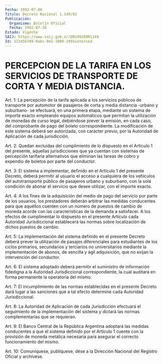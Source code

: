 ```yaml
---
Fecha: 1992-07-08
Título: Decreto Nacional 1.149/92
Publicación:
  Organismo: Boletín Oficial
  Fecha: 1992-07-30
Estado: Vigente
SAIJ: https://www.saij.gob.ar/DN19920001149
Id: 123456789-0abc-941-1000-2991soterced
---
```

# PERCEPCION DE LA TARIFA EN LOS SERVICIOS DE TRANSPORTE DE CORTA Y MEDIA DISTANCIA.

<a id="1"></a>
Art.  1:  La  percepción de la tarifa aplicada a los servicios públicos de transporte  por automotor de pasajeros de corta y media distancia -urbano y suburbano-  se efectuará, en una primera etapa, mediante un sistema de importe exacto empleando equipos automáticos que permitan la utilización  de monedas de curso legal, debiéndose prever la emisión, en cada caso,  del  comprobante    de pago  del  boleto  correspondiente. La modificación de este sistema deberá ser autorizada,  con  carácter  previo,  por la Autoridad de Aplicación de cada jurisdicción.

<a id="2"></a>
Art. 2: Quedan excluidas del cumplimiento de lo dispuesto en el Artículo  1  del  presente,  aquellas jurisdicciones que ya cuentan con sistemas de percepción tarifaria  alternativos que eliminan las tareas  de  cobro y expendio de boletos por  parte  del  conductor.

<a id="3"></a>
Art. 3: El sistema a implementar, definido en el Artículo 1 del presente    Decreto,   deberá  permitir  al  usuario  el  acceso  a cualquiera  de  los  vehículos    del   autotransporte  público  de pasajeros urbano y suburbano, con la sola  condición  de  abonar el servicio que desee utilizar, con el importe exacto.

<a id="4"></a>
Art.  4:  A  los fines de la adquisición del medio de pago del servicio  por  parte  de  los  usuarios,  los  prestadores  deberán arbitrar las medidas  conducentes  para que aquéllos cuenten con un número de puestos de cambio de moneda acorde con las características  de  la  demanda a satisfacer.  A  los  efectos  de cumplimentar lo dispuesto  en  el  presente Artículo cada Autoridad Jurisdiccional establecerá las normas  sobre localización de dichos puestos de cambio.

<a id="5"></a>
Art.  5: La implementación del sistema definido en el presente Decreto deberá  prever la utilización de pasajes diferenciales para estudiantes de los  ciclos  primarios,  secundarios y terciarios no universitarios mediante la implementación  de abonos, de sencilla y ágil  adquisición,  que  no exijan la intervención  del  conductor.

<a id="6"></a>
Art.  6:  El sistema adoptado deberá permitir el suministro de información fidedigna a la Autoridad Jurisdiccional correspondiente,    la    cual  auditará  en  forma  permanente  la operatoria del mismo.

<a id="7"></a>
Art.  7:  El  incumplimiento  de las normas establecidas en el presente  Decreto  dará  lugar a las sanciones  que  a  tal  efecto determine cada Autoridad Jurisdiccional.

<a id="8"></a>
Art.  8:  La  Autoridad  de  Aplicación  de  cada Jurisdicción efectuará  el  seguimiento  de  la  implementación  del  sistema  y dictará las normas complementarias que se requieran.

<a id="9"></a>
Art. 9: El Banco Central de la República Argentina adoptará las medidas  conducentes  a  que  el sistema definido por el Artículo 1 cuente con la provisión de moneda  metálica necesaria para asegurar el correcto funcionamiento del mismo.

<a id="10"></a>
Art. 10: Comuníquese, publíquese, dése a la Dirección Nacional del Registro Oficial y archívese.